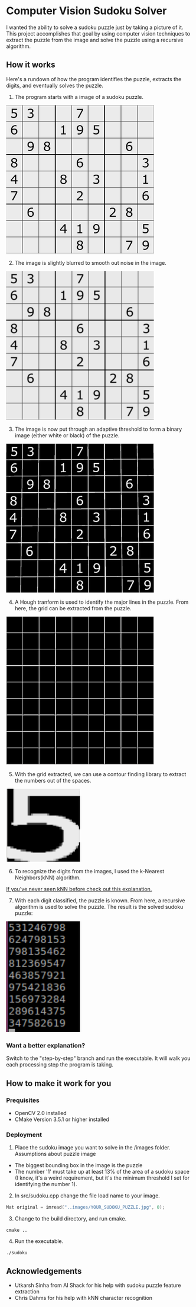 # Computer Vision Sudoku Solver
I wanted the ability to solve a sudoku puzzle just by taking a picture of it.  This project accomplishes that goal by using computer vision techniques to extract the puzzle from the image and solve the puzzle using a recursive algorithm.

## How it works
Here's a rundown of how the program identifies the puzzle, extracts the digits, and eventually solves the puzzle.
1. The program starts with a image of a sudoku puzzle.

<img src="https://github.com/davidjevans/sudoku_solver/blob/master/explanation_images/original.png" width="400">

2. The image is slightly blurred to smooth out noise in the image.
<img src="https://github.com/davidjevans/sudoku_solver/blob/master/explanation_images/blurred.png" width="400">

3. The image is now put through an adaptive threshold to form a binary image (either white or black) of the puzzle.
<img src="https://github.com/davidjevans/sudoku_solver/blob/master/explanation_images/threshed.png" width="400">

4. A Hough tranform is used to identify the major lines in the puzzle.  From here, the grid can be extracted from the puzzle.
<img src="https://github.com/davidjevans/sudoku_solver/blob/master/explanation_images/grid.png" width="400">

5. With the grid extracted, we can use a contour finding library to extract the numbers out of the spaces.
<img src="https://github.com/davidjevans/sudoku_solver/blob/master/explanation_images/number.png" width="200">

6. To recognize the digits from the images, I used the k-Nearest Neighbors(kNN) algorithm.

[If you've never seen kNN before check out this explanation.](https://kevinzakka.github.io/2016/07/13/k-nearest-neighbor)

7. With each digit classified, the puzzle is known.  From here, a recursive algorithm is used to solve the puzzle.  The result is the solved sudoku puzzle:
<img src="https://github.com/davidjevans/sudoku_solver/blob/master/explanation_images/solution.png" width="200">

### Want a better explanation?
Switch to the "step-by-step" branch and run the executable.  It will walk you each processing step the program is taking.

## How to make it work for you
### Prequisites
* OpenCV 2.0 installed
* CMake Version 3.5.1 or higher installed
### Deployment
1. Place the sudoku image you want to solve in the /images folder.  
Assumptions about puzzle image
* The biggest bounding box in the image is the puzzle
* The number '1' must take up at least 13% of the area of a sudoku space (I know, it's a weird requirement, but it's the minimum threshold I set for identifying the number 1).

2. In src/sudoku.cpp change the file load name to your image.
```c++
Mat original = imread("..images/YOUR_SUDOKU_PUZZLE.jpg", 0);
```
3. Change to the build directory, and run cmake.
```
cmake ..
```
4. Run the executable.
```
./sudoku
```

## Acknowledgements
* Utkarsh Sinha from AI Shack for his help with sudoku puzzle feature extraction
* Chris Dahms for his help with kNN character recognition

